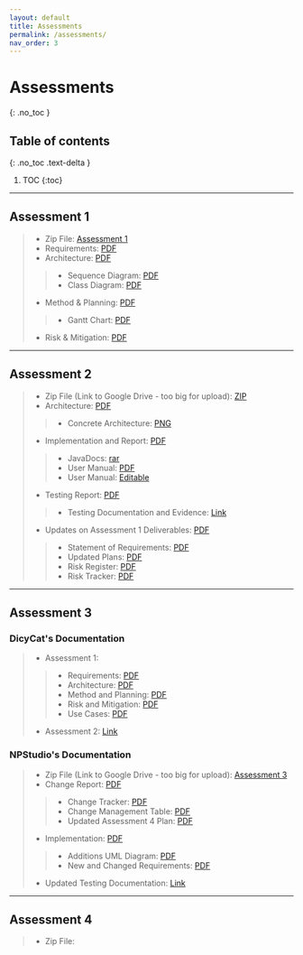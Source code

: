 ```yaml
---
layout: default
title: Assessments
permalink: /assessments/
nav_order: 3
---
```



# Assessments
{: .no_toc }


## Table of contents
{: .no_toc .text-delta }

1. TOC
{:toc}
---

## Assessment 1 

> * Zip File: [Assessment 1](/files/NPStudios.zip)
> * Requirements: [PDF](/files/Req1.pdf)
> * Architecture: [PDF](/files/Arch1.pdf)
> > * Sequence Diagram: [PDF](/files/SEPR_Sequence_Diagram_1.pdf)
> > * Class Diagram: [PDF](/files/SEPR_UML_CLass_Diagram_1.pdf)
> * Method & Planning: [PDF](/files/Plan1.pdf)
> > * Gantt Chart: [PDF](/files/assessment2ganttchart.pdf)
> * Risk & Mitigation: [PDF](/files/Risk1.pdf)

---
## Assessment 2

> * Zip File (Link to Google Drive - too big for upload): [ZIP](https://drive.google.com/file/d/1H4JW_dwoqctEgOOuH97xNl6Nck0H5exh/view?usp=sharing)
> * Architecture: [PDF](/files/Arch2.pdf)
> > * Concrete Architecture: [PNG](/files/concrete_arch.png)
> * Implementation and Report: [PDF](/files/Impl2.pdf)
> > * JavaDocs: [rar](/files/JavaDoc.rar)
> > * User Manual: [PDF](/files/User_Manual_PDF.pdf)
> > * User Manual: [Editable](/files/User_Manual_Edit.docx)
> * Testing Report: [PDF](/files/Test2.pdf)
> > * Testing Documentation and Evidence: [Link](/testing/)
> * Updates on Assessment 1 Deliverables: [PDF](/files/Updates2.pdf)
> > * Statement of Requirements: [PDF](/files/Updated_Statement_of_Requirements.pdf)
> > * Updated Plans: [PDF](/files/Updated_Plans.pdf)
> > * Risk Register: [PDF](/files/Updated_Risk_Register.pdf)
> > * Risk Tracker: [PDF](/files/Updated_Risk_Tracker.pdf)


---
## Assessment 3
### DicyCat's Documentation
> * Assessment 1: 
> > * Requirements: [PDF](/files/DicyCat_Assessment1/Requirements.pdf)
> > * Architecture: [PDF](/files/DicyCat_Assessment1/Arch1.pdf)
> > * Method and Planning: [PDF](/files/DicyCat_Assessment1/MethodSelectionandPlanning.pdf)
> > * Risk and Mitigation: [PDF](/files/DicyCat_Assessment1/RisksAssessmentandMitigation.pdf.pdf)
> > * Use Cases: [PDF](/files/DicyCat_Assessment1/UseCases.pdf)
> * Assessment 2: [Link](https://sites.google.com/york.ac.uk/dicycat/assessment-2)

### NPStudio's Documentation 
> * Zip File (Link to Google Drive - too big for upload): [Assessment 3](https://drive.google.com/a/york.ac.uk/file/d/1hCI18toSEIZz-qg6yBEtQAsWX4GtxSHX/view?usp=sharing)
> * Change Report: [PDF](/files/ChangeReport3.pdf)
> > * Change Tracker: [PDF](/files/ChangeTracker.pdf)
> > * Change Management Table: [PDF](/files/ChangeManagementTable.pdf)
> > * Updated Assessment 4 Plan: [PDF](files/UpdatedAssessment4Plan.pdf)
> * Implementation: [PDF](/files/Impl3.pdf)
> > * Additions UML Diagram: [PDF](/files/Additions_UML_Diagram.png)
> > * New and Changed Requirements: [PDF](/files/NewandChangedRequirements.pdf)
> * Updated Testing Documentation: [Link](https://npstudios.github.io/testing/#assessment-3)

---
## Assessment 4

> * Zip File:
